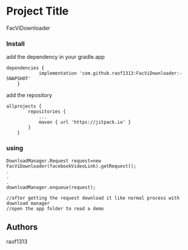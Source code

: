 # Project Title

FacViDownloader









### Install
add the dependency in your gradle.app

```
dependencies {
	        implementation 'com.github.raof1313:FacViDownloader:-SNAPSHOT'
	}
```

add the repository 

```
allprojects {
		repositories {
			...
			maven { url 'https://jitpack.io' }
		}
	}
```



### using 

```
DownloadManager.Request request=new FacViDownloader(facebookVideoLink).getRequest();
.
.
.
downloadManager.enqueue(request);

//after getting the request download it like normal process with download manager 
//open the app folder to read a demo

```



## Authors

raof1313


